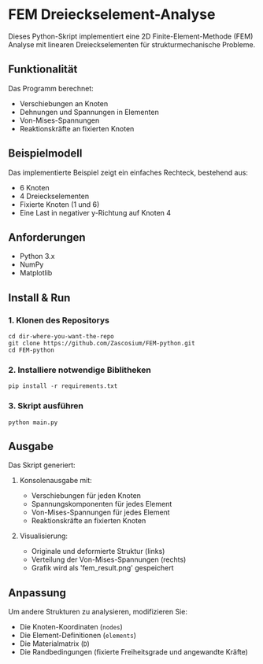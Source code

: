 # FEM Dreieckselement-Analyse

Dieses Python-Skript implementiert eine 2D Finite-Element-Methode (FEM) Analyse mit linearen Dreieckselementen für strukturmechanische Probleme.

## Funktionalität

Das Programm berechnet:
- Verschiebungen an Knoten
- Dehnungen und Spannungen in Elementen
- Von-Mises-Spannungen
- Reaktionskräfte an fixierten Knoten

## Beispielmodell

Das implementierte Beispiel zeigt ein einfaches Rechteck, bestehend aus:
- 6 Knoten
- 4 Dreieckselementen
- Fixierte Knoten (1 und 6)
- Eine Last in negativer y-Richtung auf Knoten 4

## Anforderungen

- Python 3.x
- NumPy
- Matplotlib

## Install & Run
### 1. Klonen des Repositorys
```console
cd dir-where-you-want-the-repo
git clone https://github.com/Zascosium/FEM-python.git
cd FEM-python
```
### 2. Installiere notwendige Biblitheken
```console
pip install -r requirements.txt
```
### 3. Skript ausführen
```console
python main.py
```

## Ausgabe

Das Skript generiert:
1. Konsolenausgabe mit:
   - Verschiebungen für jeden Knoten
   - Spannungskomponenten für jedes Element
   - Von-Mises-Spannungen für jedes Element
   - Reaktionskräfte an fixierten Knoten

2. Visualisierung:
   - Originale und deformierte Struktur (links)
   - Verteilung der Von-Mises-Spannungen (rechts)
   - Grafik wird als 'fem_result.png' gespeichert

## Anpassung

Um andere Strukturen zu analysieren, modifizieren Sie:
- Die Knoten-Koordinaten (`nodes`)
- Die Element-Definitionen (`elements`)
- Die Materialmatrix (`D`)
- Die Randbedingungen (fixierte Freiheitsgrade und angewandte Kräfte)

